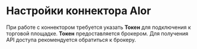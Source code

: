 # Настройки коннектора Alor

При работе с коннектором требуется указать **Токен** для подключения к торговой площадке. **Токен** предоставляется брокером. Для получения API доступа рекомендуется обратиться к брокеру.
